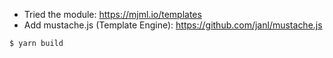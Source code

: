 - Tried the module: https://mjml.io/templates
- Add mustache.js (Template Engine): https://github.com/janl/mustache.js

```sh
$ yarn build
```
